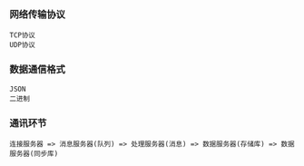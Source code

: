 ### 网络传输协议
	TCP协议
	UDP协议

### 数据通信格式
	JSON
	二进制

### 通讯环节

	连接服务器 => 消息服务器(队列) => 处理服务器(消息) => 数据服务器(存储库) => 数据服务器(同步库)




